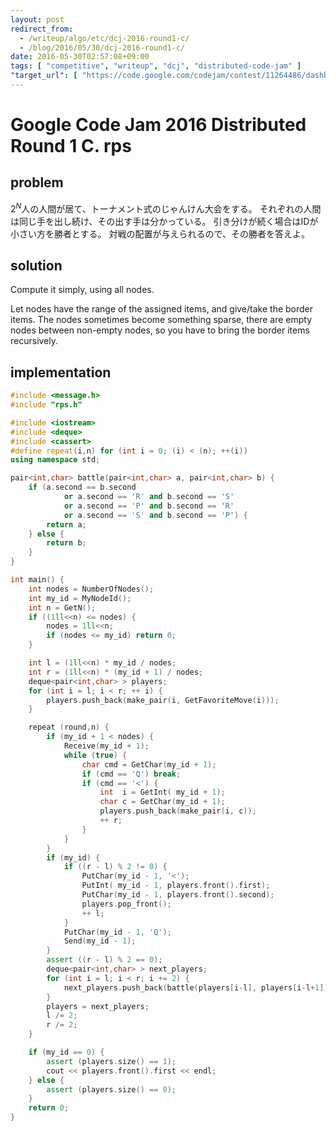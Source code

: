 ```yaml
---
layout: post
redirect_from:
  - /writeup/algo/etc/dcj-2016-round1-c/
  - /blog/2016/05/30/dcj-2016-round1-c/
date: 2016-05-30T02:57:08+09:00
tags: [ "competitive", "writeup", "dcj", "distributed-code-jam" ]
"target_url": [ "https://code.google.com/codejam/contest/11264486/dashboard#s=p2" ]
---
```


# Google Code Jam 2016 Distributed Round 1 C. rps

## problem

$2^N$人の人間が居て、トーナメント式のじゃんけん大会をする。
それぞれの人間は同じ手を出し続け、その出す手は分かっている。
引き分けが続く場合はIDが小さい方を勝者とする。
対戦の配置が与えられるので、その勝者を答えよ。

## solution

Compute it simply, using all nodes.

Let nodes have the range of the assigned items, and give/take the border items.
The nodes sometimes become something sparse, there are empty nodes between non-empty nodes, so you have to bring the border items recursively.

## implementation

``` c++
#include <message.h>
#include "rps.h"

#include <iostream>
#include <deque>
#include <cassert>
#define repeat(i,n) for (int i = 0; (i) < (n); ++(i))
using namespace std;

pair<int,char> battle(pair<int,char> a, pair<int,char> b) {
    if (a.second == b.second
            or a.second == 'R' and b.second == 'S'
            or a.second == 'P' and b.second == 'R'
            or a.second == 'S' and b.second == 'P') {
        return a;
    } else {
        return b;
    }
}

int main() {
    int nodes = NumberOfNodes();
    int my_id = MyNodeId();
    int n = GetN();
    if ((1ll<<n) <= nodes) {
        nodes = 1ll<<n;
        if (nodes <= my_id) return 0;
    }

    int l = (1ll<<n) * my_id / nodes;
    int r = (1ll<<n) * (my_id + 1) / nodes;
    deque<pair<int,char> > players;
    for (int i = l; i < r; ++ i) {
        players.push_back(make_pair(i, GetFavoriteMove(i)));
    }

    repeat (round,n) {
        if (my_id + 1 < nodes) {
            Receive(my_id + 1);
            while (true) {
                char cmd = GetChar(my_id + 1);
                if (cmd == 'Q') break;
                if (cmd == '<') {
                    int  i = GetInt( my_id + 1);
                    char c = GetChar(my_id + 1);
                    players.push_back(make_pair(i, c));
                    ++ r;
                }
            }
        }
        if (my_id) {
            if ((r - l) % 2 != 0) {
                PutChar(my_id - 1, '<');
                PutInt( my_id - 1, players.front().first);
                PutChar(my_id - 1, players.front().second);
                players.pop_front();
                ++ l;
            }
            PutChar(my_id - 1, 'Q');
            Send(my_id - 1);
        }
        assert ((r - l) % 2 == 0);
        deque<pair<int,char> > next_players;
        for (int i = l; i < r; i += 2) {
            next_players.push_back(battle(players[i-l], players[i-l+1]));
        }
        players = next_players;
        l /= 2;
        r /= 2;
    }

    if (my_id == 0) {
        assert (players.size() == 1);
        cout << players.front().first << endl;
    } else {
        assert (players.size() == 0);
    }
    return 0;
}
```
